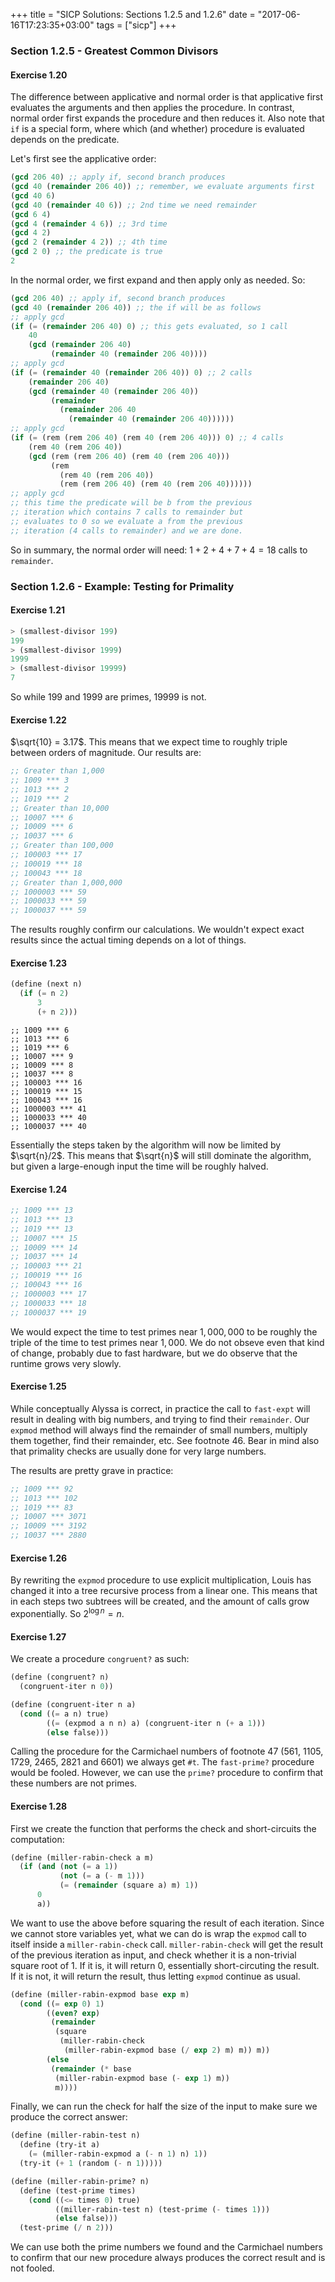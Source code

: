 +++
title = "SICP Solutions: Sections 1.2.5 and 1.2.6"
date = "2017-06-16T17:23:35+03:00"
tags = ["sicp"]
+++

### Section 1.2.5 - Greatest Common Divisors

#### Exercise 1.20

The difference between applicative and normal order is that applicative first
evaluates the arguments and then applies the procedure. In contrast, normal
order first expands the procedure and then reduces it. Also note that `if` is a
special form, where which (and whether) procedure is evaluated depends on the
predicate.

Let's first see the applicative order:

```scheme
(gcd 206 40) ;; apply if, second branch produces
(gcd 40 (remainder 206 40)) ;; remember, we evaluate arguments first
(gcd 40 6)
(gcd 40 (remainder 40 6)) ;; 2nd time we need remainder
(gcd 6 4)
(gcd 4 (remainder 4 6)) ;; 3rd time
(gcd 4 2)
(gcd 2 (remainder 4 2)) ;; 4th time
(gcd 2 0) ;; the predicate is true
2
```

In the normal order, we first expand and then apply only as needed. So:

```scheme
(gcd 206 40) ;; apply if, second branch produces
(gcd 40 (remainder 206 40)) ;; the if will be as follows
;; apply gcd
(if (= (remainder 206 40) 0) ;; this gets evaluated, so 1 call
    40
    (gcd (remainder 206 40)
         (remainder 40 (remainder 206 40))))
;; apply gcd
(if (= (remainder 40 (remainder 206 40)) 0) ;; 2 calls
    (remainder 206 40)
    (gcd (remainder 40 (remainder 206 40))
         (remainder
           (remainder 206 40
             (remainder 40 (remainder 206 40))))))
;; apply gcd
(if (= (rem (rem 206 40) (rem 40 (rem 206 40))) 0) ;; 4 calls
    (rem 40 (rem 206 40))
    (gcd (rem (rem 206 40) (rem 40 (rem 206 40)))
         (rem
           (rem 40 (rem 206 40))
           (rem (rem 206 40) (rem 40 (rem 206 40))))))
;; apply gcd
;; this time the predicate will be b from the previous
;; iteration which contains 7 calls to remainder but
;; evaluates to 0 so we evaluate a from the previous
;; iteration (4 calls to remainder) and we are done.
```

So in summary, the normal order will need:
$1 + 2 + 4 + 7 + 4 = 18$ calls to `remainder`.

### Section 1.2.6 - Example: Testing for Primality

#### Exercise 1.21

```scheme
> (smallest-divisor 199)
199
> (smallest-divisor 1999)
1999
> (smallest-divisor 19999)
7
```

So while $199$ and $1999$ are primes, $19999$ is not.

#### Exercise 1.22

$\sqrt{10} = 3.17$. This means that we expect time to roughly triple between
orders of magnitude. Our results are:

```scheme
;; Greater than 1,000
;; 1009 *** 3
;; 1013 *** 2
;; 1019 *** 2
;; Greater than 10,000
;; 10007 *** 6
;; 10009 *** 6
;; 10037 *** 6
;; Greater than 100,000
;; 100003 *** 17
;; 100019 *** 18
;; 100043 *** 18
;; Greater than 1,000,000
;; 1000003 *** 59
;; 1000033 *** 59
;; 1000037 *** 59
```

The results roughly confirm our calculations. We wouldn't expect exact results
since the actual timing depends on a lot of things.

#### Exercise 1.23

```scheme
(define (next n)
  (if (= n 2)
      3
      (+ n 2)))
```

```
;; 1009 *** 6
;; 1013 *** 6
;; 1019 *** 6
;; 10007 *** 9
;; 10009 *** 8
;; 10037 *** 8
;; 100003 *** 16
;; 100019 *** 15
;; 100043 *** 16
;; 1000003 *** 41
;; 1000033 *** 40
;; 1000037 *** 40
```

Essentially the steps taken by the algorithm will now be limited by
$\sqrt{n}/2$. This means that $\sqrt{n}$ will still dominate the algorithm, but
given a large-enough input the time will be roughly halved.

#### Exercise 1.24

```scheme
;; 1009 *** 13
;; 1013 *** 13
;; 1019 *** 13
;; 10007 *** 15
;; 10009 *** 14
;; 10037 *** 14
;; 100003 *** 21
;; 100019 *** 16
;; 100043 *** 16
;; 1000003 *** 17
;; 1000033 *** 18
;; 1000037 *** 19
```

We would expect the time to test primes near $1,000,000$ to be roughly the
triple of the time to test primes near $1,000$. We do not obseve even that kind
of change, probably due to fast hardware, but we do observe that the runtime
grows very slowly.

#### Exercise 1.25

While conceptually Alyssa is correct, in practice the call to `fast-expt` will
result in dealing with big numbers, and trying to find their `remainder`. Our
`expmod` method will always find the remainder of small numbers, multiply them
together, find their remainder, etc. See footnote 46. Bear in mind also that
primality checks are usually done for very large numbers.

The results are pretty grave in practice:

```scheme
;; 1009 *** 92
;; 1013 *** 102
;; 1019 *** 83
;; 10007 *** 3071
;; 10009 *** 3192
;; 10037 *** 2880
```

#### Exercise 1.26

By rewriting the `expmod` procedure to use explicit multiplication, Louis has
changed it into a tree recursive process from a linear one. This means that in
each steps two subtrees will be created, and the amount of calls grow
exponentially. So $2^{\log n} = n$.

#### Exercise 1.27

We create a procedure `congruent?` as such:

```scheme
(define (congruent? n)
  (congruent-iter n 0))

(define (congruent-iter n a)
  (cond ((= a n) true)
        ((= (expmod a n n) a) (congruent-iter n (+ a 1)))
        (else false)))
```

Calling the procedure for the Carmichael numbers of footnote 47 (561, 1105,
1729, 2465, 2821 and 6601) we always get `#t`. The `fast-prime?` procedure would
be fooled. However, we can use the `prime?` procedure to confirm that these
numbers are not primes.

#### Exercise 1.28

First we create the function that performs the check and short-circuits the
computation:

```scheme
(define (miller-rabin-check a m)
  (if (and (not (= a 1))
           (not (= a (- m 1)))
           (= (remainder (square a) m) 1))
      0
      a))
```

We want to use the above before squaring the result of each iteration. Since we
cannot store variables yet, what we can do is wrap the `expmod` call to itself
inside a `miller-rabin-check` call. `miller-rabin-check` will get the result of
the previous iteration as input, and check whether it is a non-trivial square
root of 1. If it is, it will return 0, essentially short-circuting the result.
If it is not, it will return the result, thus letting `expmod` continue as
usual.

```scheme
(define (miller-rabin-expmod base exp m)
  (cond ((= exp 0) 1)
        ((even? exp)
         (remainder
          (square
           (miller-rabin-check
            (miller-rabin-expmod base (/ exp 2) m) m)) m))
        (else
         (remainder (* base
          (miller-rabin-expmod base (- exp 1) m))
          m))))
```

Finally, we can run the check for half the size of the input to make sure we
produce the correct answer:

```scheme
(define (miller-rabin-test n)
  (define (try-it a)
    (= (miller-rabin-expmod a (- n 1) n) 1))
  (try-it (+ 1 (random (- n 1)))))

(define (miller-rabin-prime? n)
  (define (test-prime times)
    (cond ((<= times 0) true)
          ((miller-rabin-test n) (test-prime (- times 1)))
          (else false)))
  (test-prime (/ n 2)))
```

We can use both the prime numbers we found and the Carmichael numbers to confirm
that our new procedure always produces the correct result and is not fooled.


